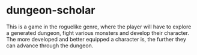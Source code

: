 # dungeon-scholar
This is a game in the roguelike genre, where the player will have to explore a generated dungeon, fight various monsters and develop their character. The more developed and better equipped a character is, the further they can advance through the dungeon.
